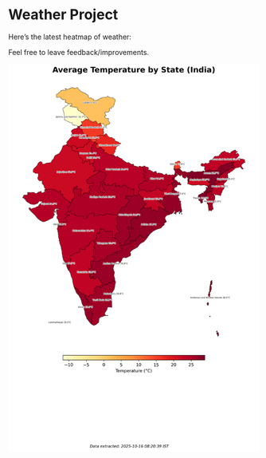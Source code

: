 # Weather Project

Here’s the latest heatmap of weather:

Feel free to leave feedback/improvements.

![India Heatmap](docs/assets/india_heatmap.png?v=F05D80)
